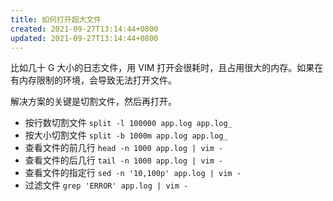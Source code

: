 ```yaml
---
title: 如何打开超大文件
created: 2021-09-27T13:14:44+0800
updated: 2021-09-27T13:14:44+0800
---
```



比如几十 G 大小的日志文件，用 VIM 打开会很耗时，且占用很大的内存。如果在有内存限制的环境，会导致无法打开文件。

解决方案的关键是切割文件，然后再打开。

- 按行数切割文件 `split -l 100000 app.log app.log_`
- 按大小切割文件 `split -b 1000m app.log app.log_`
- 查看文件的前几行 `head -n 1000 app.log | vim -`
- 查看文件的后几行 `tail -n 1000 app.log | vim -`
- 查看文件的指定行 `sed -n '10,100p' app.log | vim -`
- 过滤文件 `grep 'ERROR' app.log | vim -`

